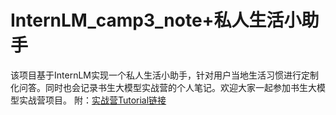 # InternLM_camp3_note+私人生活小助手
该项目基于InternLM实现一个私人生活小助手，针对用户当地生活习惯进行定制化问答。同时也会记录书生大模型实战营的个人笔记。欢迎大家一起参加书生大模型实战营项目。
附：[实战营Tutorial链接](https://github.com/InternLM/Tutorial)

